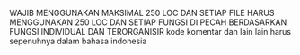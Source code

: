 WAJIB MENGGUNAKAN MAKSIMAL 250 LOC DAN SETIAP FILE HARUS MENGGUNAKAN 250 LOC DAN SETIAP FUNGSI DI PECAH BERDASARKAN FUNGSI INDIVIDUAL DAN TERORGANISIR
kode komentar dan lain lain harus sepenuhnya dalam bahasa indonesia
